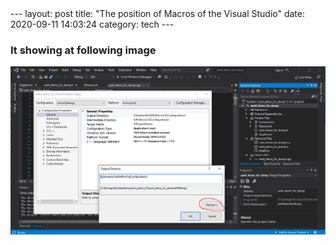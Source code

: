 <head>
    <script src="https://cdn.mathjax.org/mathjax/latest/MathJax.js?config=TeX-AMS-MML_HTMLorMML" type="text/javascript"></script>
    <script type="text/x-mathjax-config">
        MathJax.Hub.Config({
            tex2jax: {
            skipTags: ['script', 'noscript', 'style', 'textarea', 'pre'],
            inlineMath: [['$','$']]
            }
        });
    </script>
</head>
---
layout: post
title:  "The position of Macros of the Visual Studio"
date:   2020-09-11 14:03:24
category: tech
---

### It showing at following image

![The position of Macros of the Visual Studio](/assets/images/tech/2020-09-11-the-position-of-macros-of-the-visual-studio/img_1.png)
